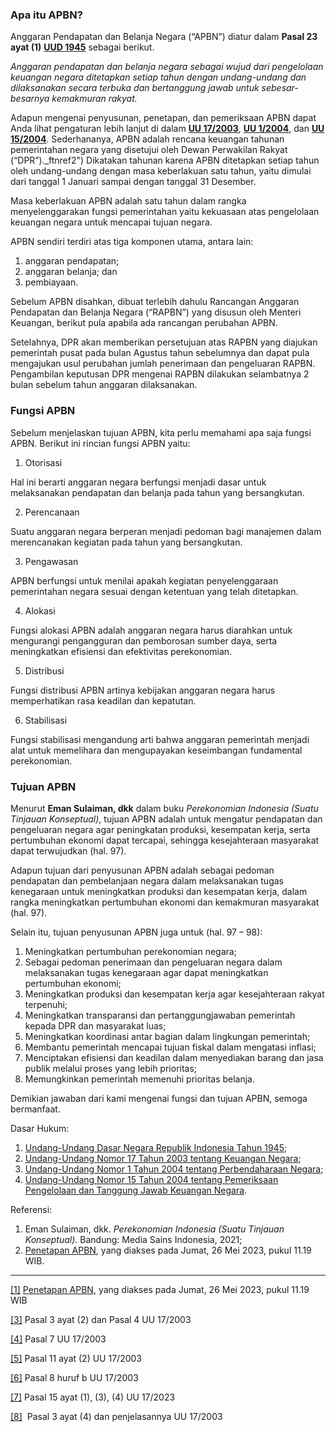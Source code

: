 ### **Apa itu APBN?**

Anggaran Pendapatan dan Belanja Negara (“APBN”) diatur dalam **Pasal 23 ayat (1)** **[UUD 1945](https://www.hukumonline.com/pusatdata/detail/lt4ca2eb6dd2834/undang-undang-dasar-1945/consolidations?utm_source=website&utm_medium=internal_link_klinik&utm_campaign=UUD_1945)** sebagai berikut.

_Anggaran pendapatan dan belanja negara sebagai wujud dari pengelolaan keuangan negara ditetapkan setiap tahun dengan undang-undang dan dilaksanakan secara terbuka dan bertanggung jawab untuk sebesar-besarnya kemakmuran rakyat._

Adapun mengenai penyusunan, penetapan, dan pemeriksaan APBN dapat Anda lihat pengaturan lebih lanjut di dalam [**UU 17/2003**](https://www.hukumonline.com/pusatdata/detail/17183/node/120?utm_source=website&utm_medium=internal_link_klinik&utm_campaign=UU_17_2003), [**UU 1/2004**,](https://www.hukumonline.com/pusatdata/detail/17878/undangundang-nomor-1-tahun-2004?utm_source=website&utm_medium=internal_link_klinik&utm_campaign=UU_1_2004) dan [**UU 15/2004**](https://www.hukumonline.com/pusatdata/detail/19746/node/537?utm_source=website&utm_medium=internal_link_klinik&utm_campaign=UU_15_2004).
Sederhananya, APBN adalah rencana keuangan tahunan pemerintahan negara yang disetujui oleh Dewan Perwakilan Rakyat (“DPR”)._ftnref2") Dikatakan tahunan karena APBN ditetapkan setiap tahun oleh undang-undang dengan masa keberlakuan satu tahun, yaitu dimulai dari tanggal 1 Januari sampai dengan tanggal 31 Desember.

Masa keberlakuan APBN adalah satu tahun dalam rangka menyelenggarakan fungsi pemerintahan yaitu kekuasaan atas pengelolaan keuangan negara untuk mencapai tujuan negara.

APBN sendiri terdiri atas tiga komponen utama, antara lain:

1. anggaran pendapatan;
2. anggaran belanja; dan
3. pembiayaan.

Sebelum APBN disahkan, dibuat terlebih dahulu Rancangan Anggaran Pendapatan dan Belanja Negara (“RAPBN”) yang disusun oleh Menteri Keuangan, berikut pula apabila ada rancangan perubahan APBN.

Setelahnya, DPR akan memberikan persetujuan atas RAPBN yang diajukan pemerintah pusat pada bulan Agustus tahun sebelumnya dan dapat pula mengajukan usul perubahan jumlah penerimaan dan pengeluaran RAPBN. Pengambilan keputusan DPR mengenai RAPBN dilakukan selambatnya 2 bulan sebelum tahun anggaran dilaksanakan.
### **Fungsi APBN**

Sebelum menjelaskan tujuan APBN, kita perlu memahami apa saja fungsi APBN. Berikut ini rincian fungsi APBN yaitu:

1. Otorisasi

Hal ini berarti anggaran negara berfungsi menjadi dasar untuk melaksanakan pendapatan dan belanja pada tahun yang bersangkutan.

2. Perencanaan

Suatu anggaran negara berperan menjadi pedoman bagi manajemen dalam merencanakan kegiatan pada tahun yang bersangkutan.

3. Pengawasan

APBN berfungsi untuk menilai apakah kegiatan penyelenggaraan pemerintahan negara sesuai dengan ketentuan yang telah ditetapkan.

4. Alokasi

Fungsi alokasi APBN adalah anggaran negara harus diarahkan untuk mengurangi pengangguran dan pemborosan sumber daya, serta meningkatkan efisiensi dan efektivitas perekonomian.

5. Distribusi

Fungsi distribusi APBN artinya kebijakan anggaran negara harus memperhatikan rasa keadilan dan kepatutan.

6. Stabilisasi

Fungsi stabilisasi mengandung arti bahwa anggaran pemerintah menjadi alat untuk memelihara dan mengupayakan keseimbangan fundamental perekonomian.

### **Tujuan APBN**

Menurut **Eman Sulaiman, dkk** dalam buku _Perekonomian Indonesia (Suatu Tinjauan Konseptual)_, tujuan APBN adalah untuk mengatur pendapatan dan pengeluaran negara agar peningkatan produksi, kesempatan kerja, serta pertumbuhan ekonomi dapat tercapai, sehingga kesejahteraan masyarakat dapat terwujudkan (hal. 97).

Adapun tujuan dari penyusunan APBN adalah sebagai pedoman pendapatan dan pembelanjaan negara dalam melaksanakan tugas kenegaraan untuk meningkatkan produksi dan kesempatan kerja, dalam rangka meningkatkan pertumbuhan ekonomi dan kemakmuran masyarakat (hal. 97).

Selain itu, tujuan penyusunan APBN juga untuk (hal. 97 – 98):

1. Meningkatkan pertumbuhan perekonomian negara;
2. Sebagai pedoman penerimaan dan pengeluaran negara dalam melaksanakan tugas kenegaraan agar dapat meningkatkan pertumbuhan ekonomi;
3. Meningkatkan produksi dan kesempatan kerja agar kesejahteraan rakyat terpenuhi;
4. Meningkatkan transparansi dan pertanggungjawaban pemerintah kepada DPR dan masyarakat luas;
5. Meningkatkan koordinasi antar bagian dalam lingkungan pemerintah;
6. Membantu pemerintah mencapai tujuan fiskal dalam mengatasi inflasi;
7. Menciptakan efisiensi dan keadilan dalam menyediakan barang dan jasa publik melalui proses yang lebih prioritas;
8. Memungkinkan pemerintah memenuhi prioritas belanja.

Demikian jawaban dari kami mengenai fungsi dan tujuan APBN, semoga bermanfaat.

Dasar Hukum:

1. [Undang-Undang Dasar Negara Republik Indonesia Tahun 1945](https://www.hukumonline.com/pusatdata/detail/lt4ca2eb6dd2834/undang-undang-dasar-1945/consolidations?utm_source=website&utm_medium=internal_link_klinik&utm_campaign=UUD_1945);
2. [Undang-Undang Nomor 17 Tahun 2003 tentang Keuangan Negara](https://www.hukumonline.com/pusatdata/detail/17183/node/120?utm_source=website&utm_medium=internal_link_klinik&utm_campaign=UU_17_2003);
3. [Undang-Undang Nomor 1 Tahun 2004 tentang Perbendaharaan Negara](https://www.hukumonline.com/pusatdata/detail/17878/undangundang-nomor-1-tahun-2004?utm_source=website&utm_medium=internal_link_klinik&utm_campaign=UU_1_2004);
4. [Undang-Undang Nomor 15 Tahun 2004 tentang Pemeriksaan Pengelolaan dan Tanggung Jawab Keuangan Negara](https://www.hukumonline.com/pusatdata/detail/19746/node/537?utm_source=website&utm_medium=internal_link_klinik&utm_campaign=UU_15_2004).

Referensi:

1. Eman Sulaiman, dkk. _Perekonomian Indonesia (Suatu Tinjauan Konseptual)._ Bandung: Media Sains Indonesia, 2021;
2. [Penetapan APBN](https://www.dpr.go.id/tentang/penetapan-apbn), yang diakses pada Jumat, 26 Mei 2023, pukul 11.19 WIB.

---

[[1]](about:reader?url=https%3A%2F%2Fwww.hukumonline.com%2Fklinik%2Fa%2Fpengertian-fungsi-dan-tujuan-apbn-lt62359ad0f21e1%2F#_ftnref1 "_ftn1") [Penetapan APBN](https://www.dpr.go.id/tentang/penetapan-apbn), yang diakses pada Jumat, 26 Mei 2023, pukul 11.19 WIB

[[3]](about:reader?url=https%3A%2F%2Fwww.hukumonline.com%2Fklinik%2Fa%2Fpengertian-fungsi-dan-tujuan-apbn-lt62359ad0f21e1%2F#_ftnref3 "_ftn3") Pasal 3 ayat (2) dan Pasal 4 UU 17/2003

[[4]](about:reader?url=https%3A%2F%2Fwww.hukumonline.com%2Fklinik%2Fa%2Fpengertian-fungsi-dan-tujuan-apbn-lt62359ad0f21e1%2F#_ftnref4 "_ftn4") Pasal 7 UU 17/2003

[[5]](about:reader?url=https%3A%2F%2Fwww.hukumonline.com%2Fklinik%2Fa%2Fpengertian-fungsi-dan-tujuan-apbn-lt62359ad0f21e1%2F#_ftnref5 "_ftn5") Pasal 11 ayat (2) UU 17/2003

[[6]](about:reader?url=https%3A%2F%2Fwww.hukumonline.com%2Fklinik%2Fa%2Fpengertian-fungsi-dan-tujuan-apbn-lt62359ad0f21e1%2F#_ftnref6 "_ftn6") Pasal 8 huruf b UU 17/2003

[[7]](about:reader?url=https%3A%2F%2Fwww.hukumonline.com%2Fklinik%2Fa%2Fpengertian-fungsi-dan-tujuan-apbn-lt62359ad0f21e1%2F#_ftnref7 "_ftn7") Pasal 15 ayat (1), (3), (4) UU 17/2023

[[8]](about:reader?url=https%3A%2F%2Fwww.hukumonline.com%2Fklinik%2Fa%2Fpengertian-fungsi-dan-tujuan-apbn-lt62359ad0f21e1%2F#_ftnref8 "_ftn8")  Pasal 3 ayat (4) dan penjelasannya UU 17/2003